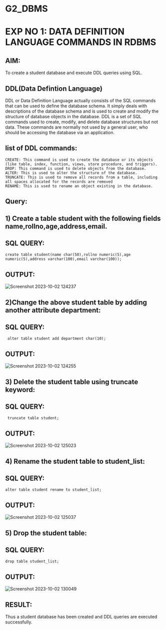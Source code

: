 # G2_DBMS
# EXP NO 1: DATA DEFINITION LANGUAGE COMMANDS IN RDBMS

## AIM:
To create a student database and execute DDL queries using SQL.
## DDL(Data Defintion Language)
DDL or Data Definition Language actually consists of the SQL commands that can be used to define the database schema. It simply deals with descriptions of the database schema and is used to create and modify the structure of database objects in the database. DDL is a set of SQL commands used to create, modify, and delete database structures but not data. These commands are normally not used by a general user, who should be accessing the database via an application.

## list of DDL commands:
```
CREATE: This command is used to create the database or its objects (like table, index, function, views, store procedure, and triggers). 
DROP: This command is used to delete objects from the database.
ALTER: This is used to alter the structure of the database.
TRUNCATE: This is used to remove all records from a table, including all spaces allocated for the records are removed
RENAME: This is used to rename an object existing in the database.
```
## Query:
## 1) Create a table student with the following fields name,rollno,age,address,email.
## SQL QUERY:
```
create table student(name char(50),rollno numeric(5),age numeric(5),address varchar(100),email varchar(100));
```
## OUTPUT:
![Screenshot 2023-10-02 124237](https://github.com/swetha1510/G2_DBMS/assets/120623583/fc85e821-1206-4c7a-9aba-b43dd1351a61)

## 2)Change the above student table by adding another attribute department:
## SQL QUERY:
```
 alter table student add department char(10);
```
## OUTPUT:
![Screenshot 2023-10-02 124255](https://github.com/swetha1510/G2_DBMS/assets/120623583/8518e97a-5c06-48bb-9283-b7b6301934e8)

## 3)  Delete the student table using truncate keyword:
## SQL QUERY:
```
 truncate table student;
```
## OUTPUT:
![Screenshot 2023-10-02 125023](https://github.com/swetha1510/G2_DBMS/assets/120623583/6435a8bd-33de-415c-a121-fcf226ada19f)

## 4) Rename the student table to student_list:
## SQL QUERY:
```
alter table student rename to student_list;
```
## OUTPUT:
![Screenshot 2023-10-02 125037](https://github.com/swetha1510/G2_DBMS/assets/120623583/3f7b8724-13e1-43f3-a909-e3898c13184b)

## 5) Drop the student table:
## SQL QUERY:
```
drop table student_list;
```
## OUTPUT:
![Screenshot 2023-10-02 130049](https://github.com/swetha1510/G2_DBMS/assets/120623583/126a3fc1-cce0-455a-8803-444ba0ba1e7b)

## RESULT:
Thus a student database has been created and DDL queries are executed successfully.










